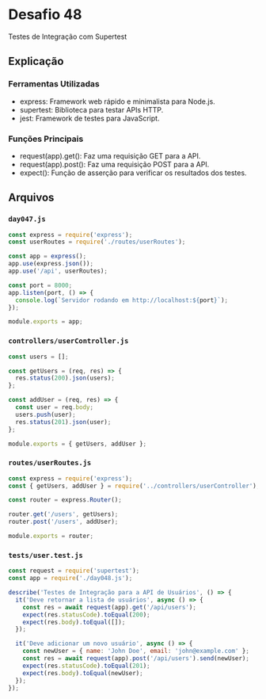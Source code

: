 # Desafio 48

Testes de Integração com Supertest

## Explicação

### Ferramentas Utilizadas

- express: Framework web rápido e minimalista para Node.js.
- supertest: Biblioteca para testar APIs HTTP.
- jest: Framework de testes para JavaScript.

### Funções Principais

- request(app).get(): Faz uma requisição GET para a API.
- request(app).post(): Faz uma requisição POST para a API.
- expect(): Função de asserção para verificar os resultados dos testes.

## Arquivos

### `day047.js`

```js
const express = require('express');
const userRoutes = require('./routes/userRoutes');

const app = express();
app.use(express.json());
app.use('/api', userRoutes);

const port = 8000;
app.listen(port, () => {
  console.log(`Servidor rodando em http://localhost:${port}`);
});

module.exports = app;
```

### `controllers/userController.js`

```js
const users = [];

const getUsers = (req, res) => {
  res.status(200).json(users);
};

const addUser = (req, res) => {
  const user = req.body;
  users.push(user);
  res.status(201).json(user);
};

module.exports = { getUsers, addUser };
```

### `routes/userRoutes.js`

```js
const express = require('express');
const { getUsers, addUser } = require('../controllers/userController');

const router = express.Router();

router.get('/users', getUsers);
router.post('/users', addUser);

module.exports = router;
```

### `tests/user.test.js`

```js
const request = require('supertest');
const app = require('./day048.js');

describe('Testes de Integração para a API de Usuários', () => {
  it('Deve retornar a lista de usuários', async () => {
    const res = await request(app).get('/api/users');
    expect(res.statusCode).toEqual(200);
    expect(res.body).toEqual([]);
  });

  it('Deve adicionar um novo usuário', async () => {
    const newUser = { name: 'John Doe', email: 'john@example.com' };
    const res = await request(app).post('/api/users').send(newUser);
    expect(res.statusCode).toEqual(201);
    expect(res.body).toEqual(newUser);
  });
});
```